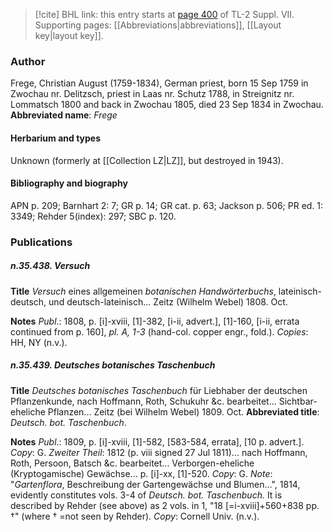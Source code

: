 > [!cite] BHL link: this entry starts at [page 400](https://www.biodiversitylibrary.org/page/33259904) of TL-2 Suppl. VII.
> Supporting pages: [[Abbreviations|abbreviations]], [[Layout key|layout key]].

### Author

Frege, Christian August (1759-1834), German priest, born 15 Sep 1759 in Zwochau nr. Delitzsch, priest in Laas nr. Schutz 1788, in Streignitz nr. Lommatsch 1800 and back in Zwochau 1805, died 23 Sep 1834 in Zwochau. 
**Abbreviated name**: *Frege*

#### Herbarium and types

Unknown (formerly at [[Collection LZ|LZ]], but destroyed in 1943).

#### Bibliography and biography

APN p. 209; Barnhart 2: 7; GR p. 14; GR cat. p. 63; Jackson p. 506; PR ed. 1: 3349; Rehder 5(index): 297; SBC p. 120.

### Publications

##### n.35.438. Versuch

**Title**
*Versuch* eines allgemeinen *botanischen Handwörterbuchs*, lateinisch-deutsch, und deutsch-lateinisch... Zeitz (Wilhelm Webel) 1808. Oct.

**Notes**
*Publ*.: 1808, p. \[i\]-xviii, \[1\]-382, \[i-ii, advert.\], \[1\]-160, \[i-ii, errata continued from p. 160\], *pl. A, 1-3* (hand-col. copper engr., fold.). *Copies*: HH, NY (n.v.).

##### n.35.439. Deutsches botanisches Taschenbuch

**Title**
*Deutsches botanisches Taschenbuch* für Liebhaber der deutschen Pflanzenkunde, nach Hoffmann, Roth, Schukuhr &c. bearbeitet... Sichtbar-eheliche Pflanzen... Zeitz (bei Wilhelm Webel) 1809. Oct.
**Abbreviated title**: *Deutsch. bot. Taschenbuch*.

**Notes**
*Publ*.: 1809, p. \[i\]-xviii, \[1\]-582, \[583-584, errata\], \[10 p. advert.\]. *Copy*: G.
*Zweiter Theil*: 1812 (p. viii signed 27 Jul 1811)... nach Hoffmann, Roth, Persoon, Batsch &c. bearbeitet... Verborgen-eheliche (Kryptogamische) Gewächse... p. \[i\]-xx, \[1\]-520.
*Copy*: G.
*Note*: "*Gartenflora*, Beschreibung der Gartengewächse und Blumen...", 1814, evidently constitutes vols. 3-4 of *Deutsch. bot. Taschenbuch.* It is described by Rehder (see above) as 2 vols. in 1, "18 \[=i-xviii\]+560+838 pp. †" (where † =not seen by Rehder). *Copy*: Cornell Univ. (n.v.).


